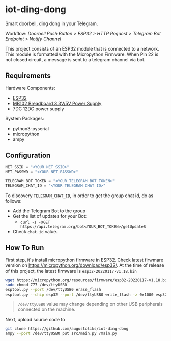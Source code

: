 # iot-ding-dong

Smart doorbell, ding dong in your Telegram.

Workflow: _Doorbell Push Button > ESP32 > HTTP Request > Telegram Bot Endpoint > Notify Channel_

This project consists of an ESP32 module that is connected to a network. This module is formatted with the Micropython Firmware. When Pin 22 is not closed circuit, a message is sent to a telegram channel via bot.

## Requirements

Hardware Components: 

- [ESP32](https://pt.wikipedia.org/wiki/ESP32)
- [MB102 Breadboard 3.3V/5V Power Supply](https://www.amazon.com/CorpCo-Breadboard-Supply-Arduino-Solderless/dp/B00ZO9YB1G)
- 7DC 12DC power supply

System Packages:

- python3-pyserial
- micropython
- ampy

## Configuration

```python
NET_SSID = "<YOUR NET_SSID>"
NET_PASSWD = "<YOUR NET_PASSWD>"

TELEGRAM_BOT_TOKEN = "<YOUR TELEGRAM BOT TOKEN>"
TELEGRAM_CHAT_ID = "<YOUR TELEGRAM CHAT ID>"
```

To discovery `TELEGRAM_CHAT_ID`, in order to get the group chat id, do as follows:

- Add the Telegram Bot to the group
- Get the list of updates for your Bot:
    - `curl -s -XGET https://api.telegram.org/bot<YOUR_BOT_TOKEN>/getUpdateS`
- Check `chat.id` value.


## How To Run

First step, it's install micropython firmware in ESP32. Check latest firwmare version on https://micropython.org/download/esp32/. At the time of release of this project, the latest firmware is `esp32-20220117-v1.18.bin`

```bash
wget https://micropython.org/resources/firmware/esp32-20220117-v1.18.bin
sudo chmod 777 /dev/ttyUSB0
esptool.py --port /dev/ttyUSB0 erase_flash
esptool.py --chip esp32 --port /dev/ttyUSB0 write_flash -z 0x1000 esp32-20180511-v1.9.4.bin
```

> `/dev/ttyUSB0` value may change depending on other USB peripherals connected on the machine.

Next, upload source code to 

```bash
git clone https://github.com/augustoliks/iot-ding-dong
ampy --port /dev/ttyUSB0 put src/main.py /main.py
```
